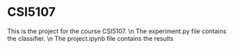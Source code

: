 # CSI5107

This is the project for the course CSI5107. \n
The experiment.py file contains the classifier. \n
The project.ipynb file contains the results
